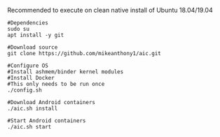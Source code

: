 Recommended to execute on clean native install of Ubuntu 18.04/19.04

```
#Dependencies
sudo su
apt install -y git

#Download source
git clone https://github.com/mikeanthony1/aic.git

#Configure OS 
#Install ashmem/binder kernel modules
#Install Docker
#This only needs to be run once
./config.sh

#Download Android containers 
./aic.sh install

#Start Android containers
./aic.sh start
```
